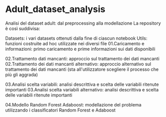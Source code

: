 # Adult_dataset_analysis
Analisi del dataset adult: dal preprocessing alla modellazione
La repository è così suddivisa:

Datasets: i vari datasets ottenuti dalla fine di ciascun notebook
Utils: funzioni costruite ad hoc utilizzate nei diversi file 
01.Caricamento e informazioni: primo caricamento e prime informazioni sui dati disponibili

02.Trattamento dati mancanti: approccio sul trattamento dei dati mancanti 
02.Trattamento dei dati mancanti alternativo: approccio alternativo sul trattamento dei 
dati mancanti (sta all'utilizzatore scegliere il processo che più gli aggrada)

03.Analisi scelta variabili: analisi descrittiva e scelta delle variabili ritenute importanti 
03.Analisi scelta variabili alternativo: analisi descrittiva e scelta delle variabili ritenute importanti 

04.Modello Random Forest Adaboost: modellazione del problema utilizzando i classificatori Random Forest e
Adaboost
